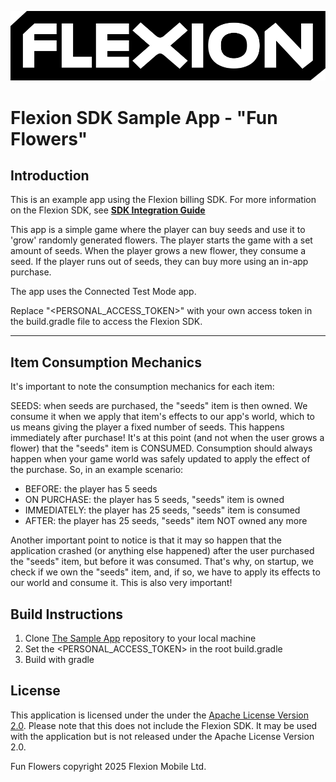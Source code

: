 ![Flexion Logo](/images/flexion-logo.png?raw=true)

Flexion SDK Sample App - "Fun Flowers"
=======

Introduction
---------------
This is an example app using the Flexion billing SDK. For more information on the Flexion SDK, see **[SDK Integration Guide](https://flexion.readme.io/docs/flexion-sdk-integration-introduction-en)**


This app is a simple game where the player can buy seeds and use it to 'grow'
randomly generated flowers. The player starts the game with a set amount of seeds. 
When the player grows a new flower, they consume a seed. If the player runs 
out of seeds, they can buy more using an in-app purchase.

The app uses the Connected Test Mode app.

Replace "<PERSONAL_ACCESS_TOKEN>" with your own access token in the build.gradle file to access the Flexion SDK. 


---------------
Item Consumption Mechanics
---------------

It's important to note the consumption mechanics for each item:

SEEDS: when seeds are purchased, the "seeds" item is then owned. We
consume it when we apply that item's effects to our app's world, which to
us means giving the player a fixed number of seeds. This happens immediately
after purchase! It's at this point (and not when the user grows a flower) that the
"seeds" item is CONSUMED. Consumption should always happen when your game
world was safely updated to apply the effect of the purchase. So, in an
example scenario:

+ BEFORE:      the player has 5 seeds
+ ON PURCHASE: the player has 5 seeds, "seeds" item is owned
+ IMMEDIATELY: the player has 25 seeds, "seeds" item is consumed
+ AFTER:       the player has 25 seeds, "seeds" item NOT owned any more

Another important point to notice is that it may so happen that
the application crashed (or anything else happened) after the user
purchased the "seeds" item, but before it was consumed. That's why,
on startup, we check if we own the "seeds" item, and, if so,
we have to apply its effects to our world and consume it. This
is also very important!


Build Instructions
---------------

1. Clone [The Sample App](https://github.com/FlexionSDK/SampleApp.git) repository to your local machine
2. Set the <PERSONAL_ACCESS_TOKEN> in the root build.gradle
3. Build with gradle


License
---------------

This application is licensed under the under the [Apache License Version 2.0](http://www.apache.org/licenses/LICENSE-2.0). Please note that this does not include the Flexion SDK. It may be used with the application but is not released under the Apache License Version 2.0. 

Fun Flowers copyright 2025 Flexion Mobile Ltd.